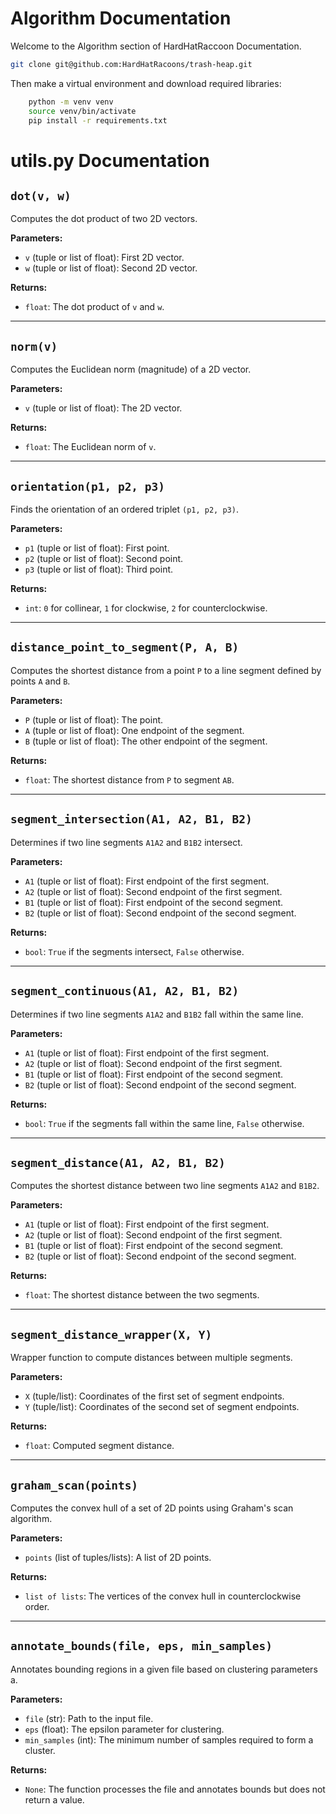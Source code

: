 # Algorithm Documentation
Welcome to the Algorithm section of HardHatRaccoon Documentation.

```bash
git clone git@github.com:HardHatRacoons/trash-heap.git
```

Then make a virtual environment and download required libraries:

```bash
    python -m venv venv
    source venv/bin/activate
    pip install -r requirements.txt
```


# utils.py Documentation

## `dot(v, w)`
Computes the dot product of two 2D vectors.

**Parameters:**
- `v` (tuple or list of float): First 2D vector.
- `w` (tuple or list of float): Second 2D vector.

**Returns:**
- `float`: The dot product of `v` and `w`.

---

## `norm(v)`
Computes the Euclidean norm (magnitude) of a 2D vector.

**Parameters:**
- `v` (tuple or list of float): The 2D vector.

**Returns:**
- `float`: The Euclidean norm of `v`.

---

## `orientation(p1, p2, p3)`

Finds the orientation of an ordered triplet `(p1, p2, p3)`.

**Parameters:**

- `p1` (tuple or list of float): First point.
- `p2` (tuple or list of float): Second point.
- `p3` (tuple or list of float): Third point.

**Returns:**

- `int`: `0` for collinear, `1` for clockwise, `2` for counterclockwise.

---


## `distance_point_to_segment(P, A, B)`
Computes the shortest distance from a point `P` to a line segment defined by points `A` and `B`.

**Parameters:**
- `P` (tuple or list of float): The point.
- `A` (tuple or list of float): One endpoint of the segment.
- `B` (tuple or list of float): The other endpoint of the segment.

**Returns:**
- `float`: The shortest distance from `P` to segment `AB`.

---

## `segment_intersection(A1, A2, B1, B2)`

Determines if two line segments `A1A2` and `B1B2` intersect.

**Parameters:**

- `A1` (tuple or list of float): First endpoint of the first segment.
- `A2` (tuple or list of float): Second endpoint of the first segment.
- `B1` (tuple or list of float): First endpoint of the second segment.
- `B2` (tuple or list of float): Second endpoint of the second segment.

**Returns:**

- `bool`: `True` if the segments intersect, `False` otherwise.

---

## `segment_continuous(A1, A2, B1, B2)`

Determines if two line segments `A1A2` and `B1B2` fall within the same line.

**Parameters:**

- `A1` (tuple or list of float): First endpoint of the first segment.
- `A2` (tuple or list of float): Second endpoint of the first segment.
- `B1` (tuple or list of float): First endpoint of the second segment.
- `B2` (tuple or list of float): Second endpoint of the second segment.

**Returns:**

- `bool`: `True` if the segments fall within the same line, `False` otherwise.

---

## `segment_distance(A1, A2, B1, B2)`
Computes the shortest distance between two line segments `A1A2` and `B1B2`.

**Parameters:**
- `A1` (tuple or list of float): First endpoint of the first segment.
- `A2` (tuple or list of float): Second endpoint of the first segment.
- `B1` (tuple or list of float): First endpoint of the second segment.
- `B2` (tuple or list of float): Second endpoint of the second segment.

**Returns:**
- `float`: The shortest distance between the two segments.

---

## `segment_distance_wrapper(X, Y)`
Wrapper function to compute distances between multiple segments.

**Parameters:**
- `X` (tuple/list): Coordinates of the first set of segment endpoints.
- `Y` (tuple/list): Coordinates of the second set of segment endpoints.

**Returns:**
- `float`: Computed segment distance.

---

## `graham_scan(points)`
Computes the convex hull of a set of 2D points using Graham's scan algorithm.

**Parameters:**
- `points` (list of tuples/lists): A list of 2D points.

**Returns:**
- `list of lists`: The vertices of the convex hull in counterclockwise order.

---

## `annotate_bounds(file, eps, min_samples)`
Annotates bounding regions in a given file based on clustering parameters a.

**Parameters:**
- `file` (str): Path to the input file.
- `eps` (float): The epsilon parameter for clustering.
- `min_samples` (int): The minimum number of samples required to form a cluster.

**Returns:**
- `None`: The function processes the file and annotates bounds but does not return a value.
